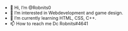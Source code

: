 - 👋 Hi, I’m @Robnits0
- 👀 I’m interested in Webdevelopment and game design.
- 🌱 I’m currently learning HTML, CSS, C++.
- 📫 How to reach me Dc Robnits#4641

<!---
Robnits0/Robnits0 is a ✨ special ✨ repository because its `README.md` (this file) appears on your GitHub profile.
You can click the Preview link to take a look at your changes.
--->
